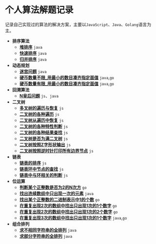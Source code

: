 # 个人算法解题记录

记录自己实现过的算法的解决方案，主要以`JavaScript`、`Java`、`Golang`语言为主。

* **排序算法**
  * **[堆排序](排序/堆排序.md)** `java`
  * **[快速排序](排序/快速排序.md)** `java`
  * **[归并排序](排序/归并排序.md)** `java`
* **动态规划**
  * **[迷宫问题](动态规划/迷宫问题.md)** `java`
  * **[硬币数量不限_用最小的数目凑齐指定面值](动态规划/硬币数量不限_用最小的数目凑齐指定面值.md)** `java`,`go`
  * **[硬币数量有限_用最小的数目凑齐指定面值](动态规划/硬币数量有限_用最小的数目凑齐指定面值.md)** `java`,`go`
* **回溯算法**
  * **[N皇后问题](回溯算法/N皇后问题.md)** `js`、`java`
* **二叉树**
  * **[多叉树的遍历与恢复](二叉树/多叉树的解析与恢复.md)** `js`
  * **[二叉树的各种遍历](二叉树/二叉树的各种遍历方式.md)** `js`
  * **[二叉树从遍历中恢复](二叉树/二叉树从遍历中恢复.md)** `js`
  * **[二叉树的各种特性判断](二叉树/二叉树的各种特性判断.md)** `js`
  * **[二叉树的各种结果查找](二叉树/二叉树的各种结果查找.md)** `js`
  * **[二叉树是否为满二叉树](二叉树/二叉树是否为满二叉树.md)** `js`
  * **[二叉树按照Z字形状输出](二叉树/二叉树按照Z字形状输出.md)** `js`
  * **[二叉树按照逆时针打印所有边界节点](二叉树/二叉树按照逆时针打印所有边界节点.md)** `js`
* **链表**
  * **[链表的排序](链表/链表的排序.md)** `js`
  * **[链表环中节点的查找](链表/链表环中节点的查找.md)** `js`
  * **[链表中与环相关的判断](链表/链表中与环相关的判断.md)** `js`
* **位运算**
  * **[判断某个正整数是否为2的N次方](位运算/判断某个正整数是否为2的N次方.md)** `go`
  * **[找出连续数组中只出现一次的元素](位运算/找出连续数组中只出现一次的元素.md)** `java`
  * **[找出某个正整数的二进制表示中1的个数](位运算/找出某个正整数的二进制表示中1的个数.md)** `go`
  * **[在重复出现2次的数组中找出只出现1次的1个数字](位运算/在重复出现2次的数组中找出只出现1次的1个数字.md)** `go`
  * **[在重复出现2次的数组中找出只出现1次的2个数字](位运算/在重复出现2次的数组中找出只出现1次的2个数字.md)** `go`
  * **[在重复出现3次的数组中找出只出现1次的1个数字](位运算/在重复出现3次的数组中找出只出现1次的1个数字.md)** `java`,`go`
* **组合排列**
  * **[求不相同字符串的全排列](组合排列/不相同字符串全排列.md)** `java`
  * **[求部分字符串的全排列](组合排列/部分相同字符串全排列.md)** `java`
